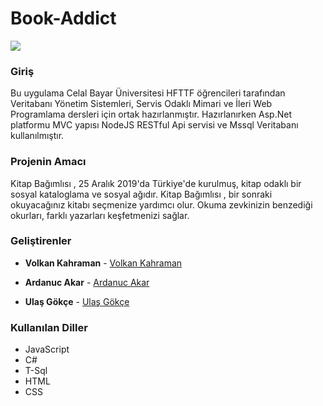 # Book-Addict
![](https://cdn.discordapp.com/attachments/522809147255947264/660910633415475247/Logo-removebg-preview_1.png)

### Giriş
Bu uygulama Celal Bayar Üniversitesi HFTTF öğrencileri tarafından Veritabanı Yönetim Sistemleri, Servis Odaklı Mimari ve İleri Web Programlama dersleri için ortak hazırlanmıştır. Hazırlanırken Asp.Net platformu MVC yapısı NodeJS RESTful Api servisi ve Mssql Veritabanı kullanılmıştır.

### Projenin Amacı

Kitap Bağımlısı , 25 Aralık 2019'da Türkiye'de kurulmuş, kitap odaklı bir sosyal kataloglama ve sosyal ağıdır. Kitap Bağımlısı , bir sonraki okuyacağınız kitabı seçmenize yardımcı olur. Okuma zevkinizin benzediği okurları, farklı yazarları keşfetmenizi sağlar.

### Geliştirenler 

* **Volkan Kahraman** - [Volkan Kahraman](https://github.com/volkankahraman)

* **Ardanuc Akar** - [Ardanuc Akar](https://github.com/ArdanucAkar)

* **Ulaş Gökçe** - [Ulaş Gökçe](https://github.com/UlasGokce)

### Kullanılan Diller
- JavaScript
- C#
- T-Sql
- HTML
- CSS
